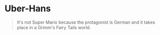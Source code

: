 Uber-Hans
=========

> It's not Super Mario because the protagonist is German and it takes
> place in a Grimm's Fairy Tails world.
